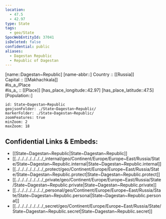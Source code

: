 ```yaml
---
location:
  - 47.5
  - 42.97
type: State
tags:
  - geo/State
SpocWebEntityId: 37041
isDeleted: false
confidential: public
aliases:
  - Dagestan Republic
  - Republic of Dagestan 
---
```

[name::Dagestan~Republic] 
[name-abbr::] 
Country :: [[Russia]]  
Capital :: [[Makhachkala]]  
#is_a_/Place  
#is_a_ :: [[Place]] 
[has_place_longitude::42.97] 
[has_place_latitude::47.5] 
[Population::] 



```leaflet
id: State~Dagestan~Republic
geojsonFolder: ./State~Dagestan~Republic/
markerFolder: ./State~Dagestan~Republic/
zoomFeatures: true 
minZoom: 2 
maxZoom: 18
```


## Confidential Links & Embeds: 
- [[State~Dagestan~Republic|State~Dagestan~Republic]]  
- [[../../../../../../../_internal/geo/Continent/Europe/Europe~East/Russia/State/State~Dagestan~Republic.internal|State~Dagestan~Republic.internal]] 
- [[../../../../../../../_protect/geo/Continent/Europe/Europe~East/Russia/State/State~Dagestan~Republic.protect|State~Dagestan~Republic.protect]] 
- [[../../../../../../../_private/geo/Continent/Europe/Europe~East/Russia/State/State~Dagestan~Republic.private|State~Dagestan~Republic.private]] 
- [[../../../../../../../_personal/geo/Continent/Europe/Europe~East/Russia/State/State~Dagestan~Republic.personal|State~Dagestan~Republic.personal]] 
- [[../../../../../../../_secret/geo/Continent/Europe/Europe~East/Russia/State/State~Dagestan~Republic.secret|State~Dagestan~Republic.secret]] 
